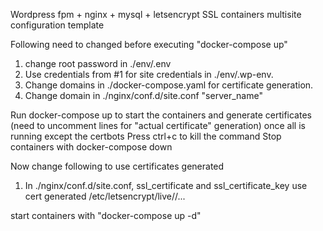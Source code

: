 Wordpress fpm + nginx + mysql + letsencrypt SSL containers multisite configuration template

Following need to changed before executing "docker-compose up"

1. change root password in ./env/.env
3. Use credentials from #1 for site credentials in ./env/.wp-env.
4. Change domains in ./docker-compose.yaml for certificate generation.
5. Change domain in ./nginx/conf.d/site.conf "server_name"

Run docker-compose up to start the containers and generate certificates (need to uncomment lines for "actual certificate" generation) 
once all is running except the certbots
Press ctrl+c to kill the command
Stop containers with docker-compose down

Now change following to use certificates generated

1. In ./nginx/conf.d/site.conf, ssl_certificate and ssl_certificate_key use cert generated /etc/letsencrypt/live/<domain name>/...

start containers with "docker-compose up -d"